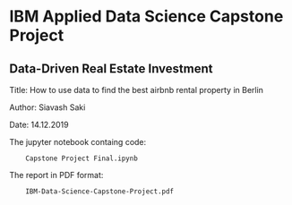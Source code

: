 # IBM Applied Data Science Capstone Project

## Data-Driven Real Estate Investment

Title: How to use data to find the best airbnb rental property in Berlin

Author: Siavash Saki

Date: 14.12.2019

The jupyter notebook containg code:
```
 	Capstone Project Final.ipynb
```
The report in PDF format:
```
 	IBM-Data-Science-Capstone-Project.pdf
```
